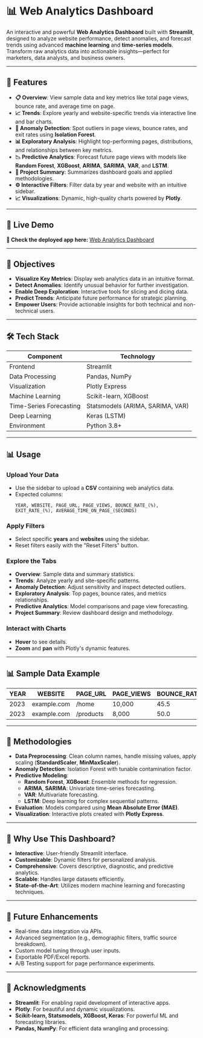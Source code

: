 # 📊 Web Analytics Dashboard

An interactive and powerful **Web Analytics Dashboard** built with **Streamlit**, designed to analyze website performance, detect anomalies, and forecast trends using advanced **machine learning** and **time-series models**. Transform raw analytics data into actionable insights—perfect for marketers, data analysts, and business owners.

---

## 🚀 Features

- **📋 Overview**: View sample data and key metrics like total page views, bounce rate, and average time on page.
- **📈 Trends**: Explore yearly and website-specific trends via interactive line and bar charts.
- **🚨 Anomaly Detection**: Spot outliers in page views, bounce rates, and exit rates using **Isolation Forest**.
- **📊 Exploratory Analysis**: Highlight top-performing pages, distributions, and relationships between key metrics.
- **📉 Predictive Analytics**: Forecast future page views with models like **Random Forest**, **XGBoost**, **ARIMA**, **SARIMA**, **VAR**, and **LSTM**.
- **💑 Project Summary**: Summarizes dashboard goals and applied methodologies.
- **⚙️ Interactive Filters**: Filter data by year and website with an intuitive sidebar.
- **📈 Visualizations**: Dynamic, high-quality charts powered by **Plotly**.

---

## 🌟 Live Demo

**📍 Check the deployed app here:** [Web Analytics Dashboard](https://webanalytics-dashboard-5kgmg2kop43oozv2efuubz.streamlit.app/)

---

## 🌟 Objectives

- **Visualize Key Metrics**: Display web analytics data in an intuitive format.
- **Detect Anomalies**: Identify unusual behavior for further investigation.
- **Enable Deep Exploration**: Interactive tools for slicing and dicing data.
- **Predict Trends**: Anticipate future performance for strategic planning.
- **Empower Users**: Provide actionable insights for both technical and non-technical users.

---

## 🛠️ Tech Stack

| Component      | Technology |
|----------------|------------|
| Frontend       | Streamlit  |
| Data Processing| Pandas, NumPy |
| Visualization  | Plotly Express |
| Machine Learning | Scikit-learn, XGBoost |
| Time-Series Forecasting | Statsmodels (ARIMA, SARIMA, VAR) |
| Deep Learning  | Keras (LSTM) |
| Environment    | Python 3.8+ |

---

## 📊 Usage

### Upload Your Data
- Use the sidebar to upload a **CSV** containing web analytics data.
- Expected columns:
  ```
  YEAR, WEBSITE, PAGE_URL, PAGE_VIEWS, BOUNCE_RATE_(%), EXIT_RATE_(%), AVERAGE_TIME_ON_PAGE_(SECONDS)
  ```

### Apply Filters
- Select specific **years** and **websites** using the sidebar.
- Reset filters easily with the "Reset Filters" button.

### Explore the Tabs
- **Overview**: Sample data and summary statistics.
- **Trends**: Analyze yearly and site-specific patterns.
- **Anomaly Detection**: Adjust sensitivity and inspect detected outliers.
- **Exploratory Analysis**: Top pages, bounce rates, and metrics relationships.
- **Predictive Analytics**: Model comparisons and page view forecasting.
- **Project Summary**: Review dashboard design and methodology.

### Interact with Charts
- **Hover** to see details.
- **Zoom** and **pan** with Plotly's dynamic features.

---

## 📊 Sample Data Example

| YEAR | WEBSITE      | PAGE_URL   | PAGE_VIEWS | BOUNCE_RATE_(%) | EXIT_RATE_(%) | AVERAGE_TIME_ON_PAGE_(SECONDS) |
|------|--------------|------------|------------|-----------------|--------------|-------------------------------|
| 2023 | example.com   | /home      | 10,000     | 45.5            | 30.2         | 120                           |
| 2023 | example.com   | /products  | 8,000      | 50.0            | 35.0         | 90                            |

---

## 🧐 Methodologies

- **Data Preprocessing**: Clean column names, handle missing values, apply scaling (**StandardScaler**, **MinMaxScaler**).
- **Anomaly Detection**: Isolation Forest with tunable contamination factor.
- **Predictive Modeling**:
  - **Random Forest**, **XGBoost**: Ensemble methods for regression.
  - **ARIMA**, **SARIMA**: Univariate time-series forecasting.
  - **VAR**: Multivariate forecasting.
  - **LSTM**: Deep learning for complex sequential patterns.
- **Evaluation**: Models compared using **Mean Absolute Error (MAE)**.
- **Visualization**: Interactive plots created with **Plotly Express**.

---

## 🔮 Why Use This Dashboard?

- **Interactive**: User-friendly Streamlit interface.
- **Customizable**: Dynamic filters for personalized analysis.
- **Comprehensive**: Covers descriptive, diagnostic, and predictive analytics.
- **Scalable**: Handles large datasets efficiently.
- **State-of-the-Art**: Utilizes modern machine learning and forecasting techniques.

---

## 🔮 Future Enhancements

- Real-time data integration via APIs.
- Advanced segmentation (e.g., demographic filters, traffic source breakdown).
- Custom model tuning through user inputs.
- Exportable PDF/Excel reports.
- A/B Testing support for page performance experiments.

---

## 🙌 Acknowledgments

- **Streamlit**: For enabling rapid development of interactive apps.
- **Plotly**: For beautiful and dynamic visualizations.
- **Scikit-learn, Statsmodels, XGBoost, Keras**: For powerful ML and forecasting libraries.
- **Pandas, NumPy**: For efficient data wrangling and processing.



